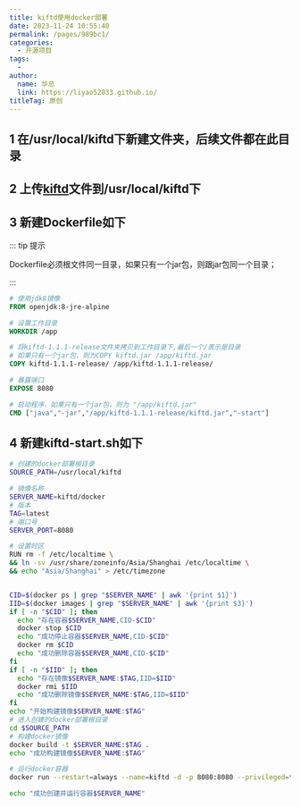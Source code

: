 ```yaml
---
title: kiftd使用docker部署
date: 2023-11-24 10:55:40
permalink: /pages/989bc1/
categories:
  - 开源项目
tags:
  - 
author: 
  name: 华总
  link: https://liyao52033.github.io/
titleTag: 原创
---
```

## 1 在/usr/local/kiftd下新建文件夹，后续文件都在此目录

## 2 上传[kiftd](https://kohgylw.gitee.io/)文件到/usr/local/kiftd下

## 3 新建Dockerfile如下

::: tip 提示

Dockerfile必须根文件同一目录，如果只有一个jar包，则跟jar包同一个目录；

:::

```dockerfile
# 使用jdk8镜像
FROM openjdk:8-jre-alpine

# 设置工作目录
WORKDIR /app

# 将kiftd-1.1.1-release文件夹拷贝到工作目录下,最后一个/表示是目录
# 如果只有一个jar包，则为COPY kiftd.jar /app/kiftd.jar
COPY kiftd-1.1.1-release/ /app/kiftd-1.1.1-release/

# 暴露端口
EXPOSE 8080

# 启动程序，如果只有一个jar包，则为 "/app/kiftd.jar"
CMD ["java","-jar","/app/kiftd-1.1.1-release/kiftd.jar","-start"]
```

## 4  新建kiftd-start.sh如下

```sh
# 创建的docker部署根目录
SOURCE_PATH=/usr/local/kiftd

# 镜像名称
SERVER_NAME=kiftd/docker
# 版本
TAG=latest
# 端口号
SERVER_PORT=8080

# 设置时区
RUN rm -f /etc/localtime \
&& ln -sv /usr/share/zoneinfo/Asia/Shanghai /etc/localtime \
&& echo "Asia/Shanghai" > /etc/timezone


CID=$(docker ps | grep "$SERVER_NAME" | awk '{print $1}')
IID=$(docker images | grep "$SERVER_NAME" | awk '{print $3}')
if [ -n "$CID" ]; then
  echo "存在容器$SERVER_NAME,CID-$CID"
  docker stop $CID
  echo "成功停止容器$SERVER_NAME,CID-$CID"
  docker rm $CID
  echo "成功删除容器$SERVER_NAME,CID-$CID"
fi
if [ -n "$IID" ]; then
  echo "存在镜像$SERVER_NAME:$TAG,IID=$IID"
  docker rmi $IID
  echo "成功删除镜像$SERVER_NAME:$TAG,IID=$IID"
fi
echo "开始构建镜像$SERVER_NAME:$TAG"
# 进入创建的docker部署根目录
cd $SOURCE_PATH
# 构建docker镜像
docker build -t $SERVER_NAME:$TAG .
echo "成功构建镜像$SERVER_NAME:$TAG"

# 运行docker容器
docker run --restart=always --name=kiftd -d -p 8080:8080 --privileged=true kiftd/docker:latest

echo "成功创建并运行容器$SERVER_NAME"
```

